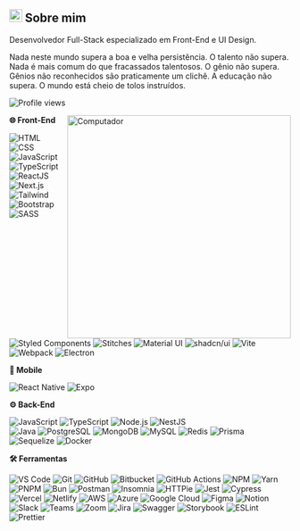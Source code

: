 <div>
  <div>
    <h2>
      <span><img src="https://imgur.com/YBRZguG.gif" width="23px" height="23px"></span>
      Sobre mim
    </h2>
    <p align="left">
      Desenvolvedor Full-Stack especializado em Front-End e UI Design.
    </p>
     <p align="left">
      Nada neste mundo supera a boa e velha persistência. O talento não supera. Nada é mais comum do que fracassados talentosos. O gênio não supera. Gênios não reconhecidos são praticamente um clichê. A educação não supera. O mundo está cheio de tolos instruídos.
        </p>
    <p align="left">
      <img src="https://komarev.com/ghpvc/?username=edilandosaturnino" color="#2F6DB9" alt="Profile views" />
    </p>
    <img src="https://raw.githubusercontent.com/MicaelliMedeiros/micaellimedeiros/master/image/computer-illustration.png"
      width="400px" align="right" alt="Computador">
    <div>
      <p align="left">
        <strong>🌐 Front-End</strong>
      </p>
      <p align="left">
        <img src="https://img.shields.io/badge/-HTML-05122A?style=for-the-badge&logo=html5" alt="HTML">
        <img src="https://img.shields.io/badge/-CSS-05122A?style=for-the-badge&logo=CSS3&logoColor=1572B6" alt="CSS">
        <img src="https://img.shields.io/badge/-JavaScript-05122A?style=for-the-badge&logo=javascript" alt="JavaScript">
        <img src="https://img.shields.io/badge/-TypeScript-05122A?style=for-the-badge&logo=typescript&logoColor=2F6DB9" alt="TypeScript">
        <img src="https://img.shields.io/badge/-ReactJS-05122A?style=for-the-badge&logo=react&logoColor=2F6DB9" alt="ReactJS">
        <img src="https://img.shields.io/badge/-Next.js-05122A?style=for-the-badge&logo=next.js" alt="Next.js">
        <img src="https://img.shields.io/badge/-Tailwind-05122A?style=for-the-badge&logo=tailwindcss" alt="Tailwind">
        <img src="https://img.shields.io/badge/-Bootstrap-05122A?style=for-the-badge&logo=bootstrap" alt="Bootstrap">
        <img src="https://img.shields.io/badge/-SASS-05122A?style=for-the-badge&logo=sass&logoColor=CC6699" alt="SASS">
        <img src="https://img.shields.io/badge/-StyledComponents-05122A?style=for-the-badge&logo=styledcomponents&logoColor=CC6699" alt="Styled Components">
        <img src="https://img.shields.io/badge/-Stitches-05122A?style=for-the-badge&logo=stitches&logoColor=2F6DB9" alt="Stitches">
        <img src="https://img.shields.io/badge/-MaterialUI-05122A?style=for-the-badge&logo=mui&logoColor=007FFF" alt="Material UI">
        <img src="https://img.shields.io/badge/-shadcn%2Fui-05122A?style=for-the-badge&logo=shadcnui&logoColor=ffffff" alt="shadcn/ui">
        <img src="https://img.shields.io/badge/-Vite-05122A?style=for-the-badge&logo=vite" alt="Vite">
        <img src="https://img.shields.io/badge/-Webpack-05122A?style=for-the-badge&logo=webpack" alt="Webpack">
        <img src="https://img.shields.io/badge/-Electron-05122A?style=for-the-badge&logo=electron" alt="Electron">
      </p>
    </div>
  </div>

  <div>
    <p align="left">
      <strong>📱 Mobile</strong>
    </p>
    <p align="left">
      <img src="https://img.shields.io/badge/-ReactNative-05122A?style=for-the-badge&logo=react&logoColor=2F6DB9" alt="React Native">
      <img src="https://img.shields.io/badge/-Expo-05122A?style=for-the-badge&logo=expo&logoColor=ffffff" alt="Expo">
    </p>
  </div>

  <div>
    <p align="left">
      <strong>⚙️ Back-End</strong>
    </p>
    <p align="left">
      <img src="https://img.shields.io/badge/-JavaScript-05122A?style=for-the-badge&logo=javascript" alt="JavaScript">
      <img src="https://img.shields.io/badge/-TypeScript-05122A?style=for-the-badge&logo=typescript&logoColor=2F6DB9" alt="TypeScript">
      <img src="https://img.shields.io/badge/-NodeJS-05122A?style=for-the-badge&logo=nodedotjs" alt="Node.js">
      <img src="https://img.shields.io/badge/-NestJS-05122A?style=for-the-badge&logo=nestjs&logoColor=e0234e" alt="NestJS">
      <br />
      <img src="https://img.shields.io/badge/-Java-05122A?style=for-the-badge&logo=java&logoColor=white" alt="Java">
      <img src="https://img.shields.io/badge/-PostgreSQL-05122A?style=for-the-badge&logo=postgresql" alt="PostgreSQL">
      <img src="https://img.shields.io/badge/-MongoDB-05122A?style=for-the-badge&logo=mongodb" alt="MongoDB">
      <img src="https://img.shields.io/badge/-MySQL-05122A?style=for-the-badge&logo=mysql&logoColor=4479A1" alt="MySQL">
      <img src="https://img.shields.io/badge/-Redis-05122A?style=for-the-badge&logo=redis&logoColor=DC382D" alt="Redis">
      <img src="https://img.shields.io/badge/-Prisma-05122A?style=for-the-badge&logo=prisma" alt="Prisma">
      <img src="https://img.shields.io/badge/-Sequelize-05122A?style=for-the-badge&logo=sequelize" alt="Sequelize">
      <img src="https://img.shields.io/badge/-Docker-05122A?style=for-the-badge&logo=docker&logoColor=0db7ed" alt="Docker">
    </p>
  </div>

  <div>
    <p align="left">
      <strong>🛠️ Ferramentas</strong>
    </p>
    <p align="left">
      <!-- IDEs e Editores -->
      <img src="https://img.shields.io/badge/-VS_Code-05122A?style=for-the-badge&logo=visualstudiocode&logoColor=007ACC" alt="VS Code">
      <img src="https://img.shields.io/badge/-Git-05122A?style=for-the-badge&logo=git" alt="Git">
      <img src="https://img.shields.io/badge/-GitHub-05122A?style=for-the-badge&logo=github" alt="GitHub">
      <img src="https://img.shields.io/badge/-Bitbucket-05122A?style=for-the-badge&logo=bitbucket&logoColor=0052CC" alt="Bitbucket">
      <img src="https://img.shields.io/badge/-GitHub_Actions-05122A?style=for-the-badge&logo=githubactions" alt="GitHub Actions">
      <img src="https://img.shields.io/badge/-NPM-05122A?style=for-the-badge&logo=npm" alt="NPM">
      <img src="https://img.shields.io/badge/-Yarn-05122A?style=for-the-badge&logo=yarn" alt="Yarn">
      <img src="https://img.shields.io/badge/-PNPM-05122A?style=for-the-badge&logo=pnpm" alt="PNPM">
      <img src="https://img.shields.io/badge/-Bun-05122A?style=for-the-badge&logo=bun" alt="Bun">
      <img src="https://img.shields.io/badge/-Postman-05122A?style=for-the-badge&logo=postman" alt="Postman">
      <img src="https://img.shields.io/badge/-Insomnia-05122A?style=for-the-badge&logo=insomnia&logoColor=4000BF" alt="Insomnia">
      <img src="https://img.shields.io/badge/-HTTPie-05122A?style=for-the-badge&logo=httpie&logoColor=73DC8C" alt="HTTPie">
      <img src="https://img.shields.io/badge/-Jest-05122A?style=for-the-badge&logo=jest&logoColor=C21325" alt="Jest">
      <img src="https://img.shields.io/badge/-Cypress-05122A?style=for-the-badge&logo=cypress" alt="Cypress">
      <img src="https://img.shields.io/badge/-Vercel-05122A?style=for-the-badge&logo=vercel" alt="Vercel">
      <img src="https://img.shields.io/badge/-Netlify-05122A?style=for-the-badge&logo=netlify" alt="Netlify">
      <img src="https://img.shields.io/badge/-AWS-05122A?style=for-the-badge&logo=amazonaws&logoColor=FF9900" alt="AWS">
      <img src="https://img.shields.io/badge/-Azure-05122A?style=for-the-badge&logo=microsoftazure&logoColor=0078D4" alt="Azure">
      <img src="https://img.shields.io/badge/-Google_Cloud-05122A?style=for-the-badge&logo=googlecloud" alt="Google Cloud">
      <img src="https://img.shields.io/badge/-Figma-05122A?style=for-the-badge&logo=figma" alt="Figma">
      <img src="https://img.shields.io/badge/-Notion-05122A?style=for-the-badge&logo=notion" alt="Notion">
      <img src="https://img.shields.io/badge/-Slack-05122A?style=for-the-badge&logo=slack" alt="Slack">
      <img src="https://img.shields.io/badge/-Teams-05122A?style=for-the-badge&logo=microsoftteams" alt="Teams">
      <img src="https://img.shields.io/badge/-Zoom-05122A?style=for-the-badge&logo=zoom" alt="Zoom">
      <img src="https://img.shields.io/badge/-Jira-05122A?style=for-the-badge&logo=jira" alt="Jira">
      <img src="https://img.shields.io/badge/-Swagger-05122A?style=for-the-badge&logo=swagger" alt="Swagger">
      <img src="https://img.shields.io/badge/-Storybook-05122A?style=for-the-badge&logo=storybook" alt="Storybook">
      <img src="https://img.shields.io/badge/-ESLint-05122A?style=for-the-badge&logo=eslint&logoColor=4B32C3" alt="ESLint">
      <img src="https://img.shields.io/badge/-Prettier-05122A?style=for-the-badge&logo=prettier" alt="Prettier">
    </p>
  </div>
</div>
